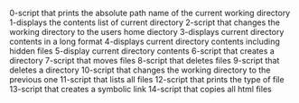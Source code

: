 0-script that prints the absolute path name of the current working directory
1-displays the contents list of current directory
2-script that changes the working directory to the users home diectory
3-displays current directory contents in a long format
4-displays current directory contents including hidden files
5-display current directory contents
6-script that creates a directory
7-script that moves files
8-script that deletes files
9-script that deletes a directory
10-script that changes the working directory to the previous one
11-script that lists all files
12-script that prints the type of file
13-script that creates a symbolic link
14-script that copies all html files

